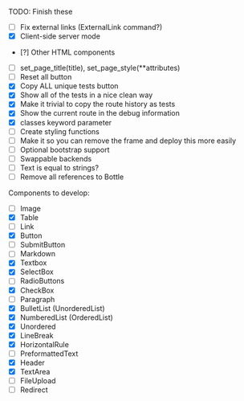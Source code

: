 TODO: Finish these

- [ ] Fix external links (ExternalLink command?)
- [X] Client-side server mode
- [?] Other HTML components
- [ ] set_page_title(title), set_page_style(**attributes)
- [ ] Reset all button
- [X] Copy ALL unique tests button
- [X] Show all of the tests in a nice clean way
- [X] Make it trivial to copy the route history as tests
- [X] Show the current route in the debug information
- [X] classes keyword parameter
- [ ] Create styling functions
- [ ] Make it so you can remove the frame and deploy this more easily
- [ ] Optional bootstrap support
- [ ] Swappable backends
- [ ] Text is equal to strings?
- [ ] Remove all references to Bottle

Components to develop:

- [ ] Image
- [x] Table
- [ ] Link
- [X] Button
- [ ] SubmitButton
- [ ] Markdown
- [X] Textbox
- [X] SelectBox
- [ ] RadioButtons
- [X] CheckBox
- [ ] Paragraph
- [X] BulletList (UnorderedList)
- [X] NumberedList (OrderedList)
- [X] Unordered
- [X] LineBreak
- [X] HorizontalRule
- [ ] PreformattedText
- [X] Header
- [X] TextArea
- [ ] FileUpload
- [ ] Redirect

